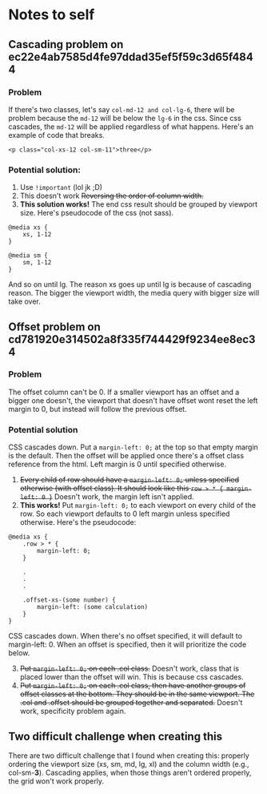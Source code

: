 # Notes to self

## Cascading problem on ec22e4ab7585d4fe97ddad35ef5f59c3d65f4844

### Problem
If there's two classes, let's say `col-md-12 and col-lg-6`, there will be problem because the `md-12` will be below the `lg-6` in the css. Since css cascades, the `md-12` will be applied regardless of what happens. Here's an example of code that breaks.

`<p class="col-xs-12 col-sm-11">three</p>`

### Potential solution:
1. Use `!important` (lol jk ;D)
2. This doesn't work ~~Reversing the order of column width.~~
3. **This solution works!** The end css result should be grouped by viewport size. Here's pseudocode of the css (not sass).
```
@media xs {
    xs, 1-12
}

@media sm {
    sm, 1-12
}

```
And so on until lg. The reason xs goes up until lg is because of cascading reason. The bigger the viewport width, the media query with bigger size will take over.

## Offset problem on cd781920e314502a8f335f744429f9234ee8ec34
### Problem
The offset column can't be 0. If a smaller viewport has an offset and a bigger one doesn't, the viewport that doesn't have offset wont reset the left margin to 0, but instead will follow the previous offset.

### Potential solution
CSS cascades down. Put a `margin-left: 0;` at the top so that empty margin is the default. Then the offset will be applied once there's a offset class reference from the html. Left margin is 0 until specified otherwise.

1. ~~Every child of row should have a `margin-left: 0;` unless specified otherwise (with offset class). It should look like this `row > * { margin-left: 0 }`~~ Doesn't work, the margin left isn't applied.
2. **This works!** Put `margin-left: 0;` to each viewport on every child of the row. So each viewport defaults to 0 left margin unless specified otherwise. Here's the pseudocode:
```
@media xs {
    .row > * {
        margin-left: 0;
    }

    .
    .
    .

    .offset-xs-(some number) {
        margin-left: (some calculation)
    }
}
```

CSS cascades down. When there's no offset specified, it will default to margin-left: 0. When an offset is specified, then it will prioritize the code below.

3. ~~Put `margin-left: 0;` on each .col class.~~ Doesn't work, class that is placed lower than the offset will win. This is because css cascades.
4. ~~Put `margin-left: 0;` on each .col class, then have another groups of offset classes at the bottom. They should be in the same viewport. The .col and .offset should be grouped together and separated.~~ Doesn't work, specificity problem again.

## Two difficult challenge when creating this
There are two difficult challenge that I found when creating this: properly ordering the viewport size (xs, sm, md, lg, xl) and the column width (e.g., col-sm-**3**). Cascading applies, when those things aren't ordered properly, the grid won't work properly.